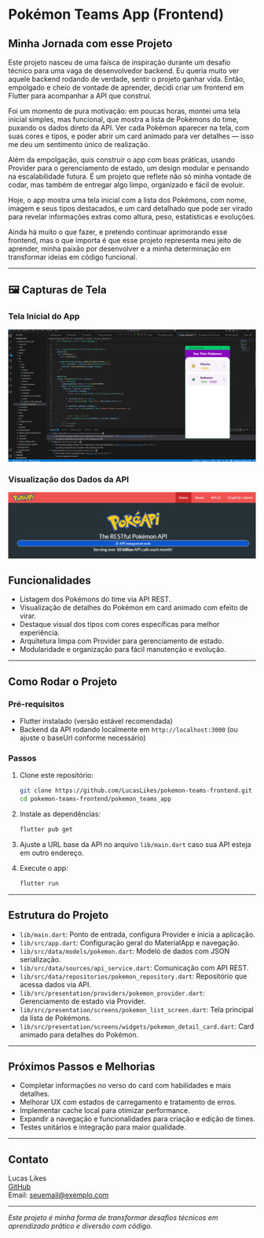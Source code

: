 
# Pokémon Teams App (Frontend)

## Minha Jornada com esse Projeto

Este projeto nasceu de uma faísca de inspiração durante um desafio técnico para uma vaga de desenvolvedor backend. Eu queria muito ver aquele backend rodando de verdade, sentir o projeto ganhar vida. Então, empolgado e cheio de vontade de aprender, decidi criar um frontend em Flutter para acompanhar a API que construí.

Foi um momento de pura motivação: em poucas horas, montei uma tela inicial simples, mas funcional, que mostra a lista de Pokémons do time, puxando os dados direto da API. Ver cada Pokémon aparecer na tela, com suas cores e tipos, e poder abrir um card animado para ver detalhes — isso me deu um sentimento único de realização.

Além da empolgação, quis construir o app com boas práticas, usando Provider para o gerenciamento de estado, um design modular e pensando na escalabilidade futura. É um projeto que reflete não só minha vontade de codar, mas também de entregar algo limpo, organizado e fácil de evoluir.

Hoje, o app mostra uma tela inicial com a lista dos Pokémons, com nome, imagem e seus tipos destacados, e um card detalhado que pode ser virado para revelar informações extras como altura, peso, estatísticas e evoluções.

Ainda há muito o que fazer, e pretendo continuar aprimorando esse frontend, mas o que importa é que esse projeto representa meu jeito de aprender, minha paixão por desenvolver e a minha determinação em transformar ideias em código funcional.

---

## 🖼️ Capturas de Tela

### Tela Inicial do App
![Tela Inicial](pokemon_teams_app/docs/app_inicial.png)

### Visualização dos Dados da API
![API](pokemon_teams_app/docs/pokeapi.png)

## Funcionalidades

- Listagem dos Pokémons do time via API REST.
- Visualização de detalhes do Pokémon em card animado com efeito de virar.
- Destaque visual dos tipos com cores específicas para melhor experiência.
- Arquitetura limpa com Provider para gerenciamento de estado.
- Modularidade e organização para fácil manutenção e evolução.

---

## Como Rodar o Projeto

### Pré-requisitos

- Flutter instalado (versão estável recomendada)
- Backend da API rodando localmente em `http://localhost:3000` (ou ajuste o baseUrl conforme necessário)

### Passos

1. Clone este repositório:
   ```bash
   git clone https://github.com/LucasLikes/pokemon-teams-frontend.git
   cd pokemon-teams-frontend/pokemon_teams_app
   ```

2. Instale as dependências:
   ```bash
   flutter pub get
   ```

3. Ajuste a URL base da API no arquivo `lib/main.dart` caso sua API esteja em outro endereço.

4. Execute o app:
   ```bash
   flutter run
   ```

---

## Estrutura do Projeto

- `lib/main.dart`: Ponto de entrada, configura Provider e inicia a aplicação.
- `lib/src/app.dart`: Configuração geral do MaterialApp e navegação.
- `lib/src/data/models/pokemon.dart`: Modelo de dados com JSON serialização.
- `lib/src/data/sources/api_service.dart`: Comunicação com API REST.
- `lib/src/data/repositories/pokemon_repository.dart`: Repositório que acessa dados via API.
- `lib/src/presentation/providers/pokemon_provider.dart`: Gerenciamento de estado via Provider.
- `lib/src/presentation/screens/pokemon_list_screen.dart`: Tela principal da lista de Pokémons.
- `lib/src/presentation/screens/widgets/pokemon_detail_card.dart`: Card animado para detalhes do Pokémon.

---

## Próximos Passos e Melhorias

- Completar informações no verso do card com habilidades e mais detalhes.
- Melhorar UX com estados de carregamento e tratamento de erros.
- Implementar cache local para otimizar performance.
- Expandir a navegação e funcionalidades para criação e edição de times.
- Testes unitários e integração para maior qualidade.

---

## Contato

Lucas Likes  
[GitHub](https://github.com/LucasLikes)  
Email: seuemail@exemplo.com

---

*Este projeto é minha forma de transformar desafios técnicos em aprendizado prático e diversão com código.*
